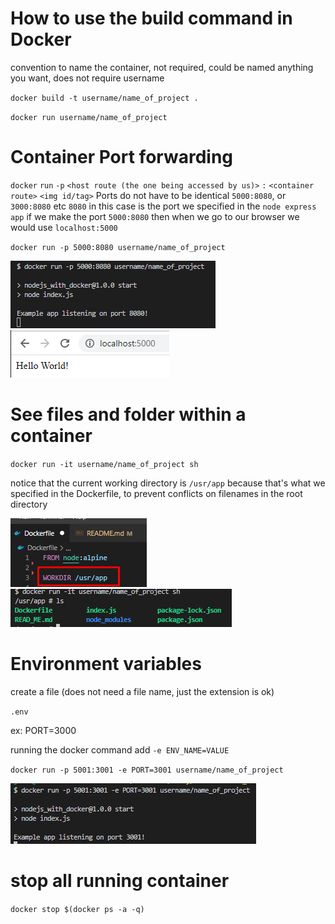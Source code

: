 # How to use the build command in Docker

convention to name the container, not required, could be named anything you want, does not require username

`docker build -t username/name_of_project .`

`docker run username/name_of_project`

# Container Port forwarding

`docker` `run` `-p` `<host route (the one being accessed by us)>` `:` `<container route>` `<img id/tag>`
Ports do not have to be identical `5000:8080`, or `3000:8080` etc 
`8080` in this case is the port we specified in the `node express app`
if we make the port `5000:8080` then when we go to our browser we would use `localhost:5000`

`docker run -p 5000:8080 username/name_of_project`

<img src="/gitImages/Screenshot_2.png">
<img src="/gitImages/Screenshot_1.png">

# See files and folder within a container

`docker run -it username/name_of_project sh`

notice that the current working directory is `/usr/app` because that's what we specified in the Dockerfile, to prevent conflicts on filenames in the root directory

<img src="/gitImages/Screenshot_4.png">
<img src="/gitImages/Screenshot_3.png">

# Environment variables

create a file (does not need a file name, just the extension is ok)

`.env`

ex: 
PORT=3000

running the docker command
add `-e ENV_NAME=VALUE`

`docker run -p 5001:3001 -e PORT=3001 username/name_of_project`

<img src="/gitImages/Screenshot_5.png">

# stop all running container

`docker stop $(docker ps -a -q)`
